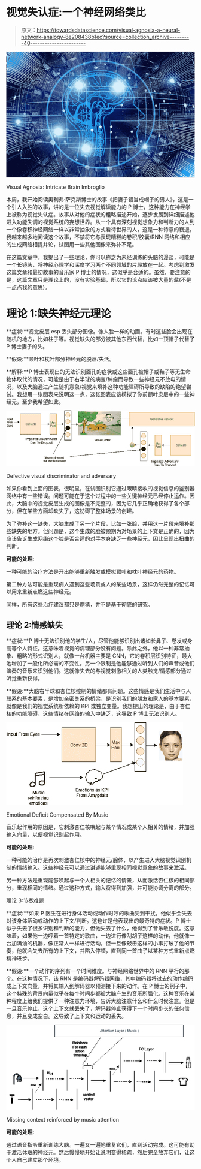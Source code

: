# 视觉失认症:一个神经网络类比

> 原文：<https://towardsdatascience.com/visual-agnosia-a-neural-network-analogy-8e208438b1ec?source=collection_archive---------40----------------------->

![](img/da78bbe2c198fe08b6e6ee669edc6bfd.png)

Visual Agnosia: Intricate Brain Imbroglio

本周，我开始阅读奥利弗·萨克斯博士的故事《把妻子错当成帽子的男人》，这是一个引人入胜的故事，讲的是一位失去视觉解读能力的 P 博士，这种能力在神经学上被称为视觉失认症。故事从对他的症状的粗略描述开始，逐步发展到详细描述他进入功能失调的视觉系统的妄想世界。从一个具有深刻视觉想象力和判断力的人到一个像卷积神经网络一样以非常抽象的方式看待世界的人，这是一种诗意的衰退。我越来越多地阅读这个故事，不禁将它与表现糟糕的卷积/胶囊/RNN 网络和相应的生成网络相提并论，试图用一些其他图像来弥补不足。

在这篇文章中，我提出了一些理论，你可以称之为未经训练的头脑的漫谈，可能是一个长镜头，将神经心理学和深度学习两个不同领域的片段放在一起。考虑到激发这篇文章和最初故事的音乐家 P 博士的情况，这似乎是合适的。虽然，要注意的是，这篇文章只是理论上的，没有实验基础，所以它的论点应该被大量的盐(不是一点点我的意思)。

# **理论 1:缺失神经元理论**

**症状:**视觉皮层 esp 丢失部分图像。像人脸一样的动画。有时这些脸会出现在随机的地方，比如柱子等。视觉缺失的部分被其他东西代替，比如一顶帽子代替了 P 博士妻子的头。

**假设:**顶叶和枕叶部分神经元的脱落/失活。

**解释:**P 博士表现出的无法识别面孔的症状或这些面孔被帽子或鞋子等无生命物体取代的情况，可能是由于右半球的病变/肿瘤而导致一些神经元不放电的情况，以及大脑通过产生随机意象/视觉来填补这种功能障碍所导致的缺陷的绝望尝试。我想用一张图表来说明这一点，这张图表应该模拟了你前额叶皮层中的一些神经元，至少我希望如此。

![](img/838ac16680ed7b132afaeb47f1c48472.png)

Defective visual discriminator and adversary

如果你看到上面的图表，很明显，在试图识别它通过眼睛接收的视觉信息的鉴别器网络中有一些错误。问题可能在于这个过程中的一些关键神经元已经停止运作。因此，大脑中的视觉皮层生成的图像是不完整的，因为它几乎正确地获得了各个部分，但在某些方面却缺失了，这妨碍了整体场景的创建。

为了弥补这一缺失，大脑生成了另一个片段，比如一张脸，并用这一片段来填补那些缺失的地方。但问题是，这个生成的脸被预期为对场景的上下文是正确的，因为应该告诉生成网络这个脸是否合适的对手本身缺乏一些神经元，因此呈现出扭曲的判断。

**可能的处理:**

一种可能的治疗方法是开出能够重新触发或模拟顶叶和枕叶神经元的药物。

第二种方法可能是重现病人遇到这些场景或人的某些场景，这样仍然完整的记忆可以用来重新点燃这些神经元。

同样，所有这些治疗建议都只是瞎猜，并不是基于彻底的研究。

## 理论 2:情感缺失

**症状:**P 博士无法识别他的学生/人，尽管他能够识别出诸如长鼻子、卷发或身高等个人特征。这意味着视觉的病理部分没有问题。除此之外，他以一种非常抽象、粗略的形式识别人，就像一台机器主要是 CNN，它的卷积层识别特征，最大池增加了一般化所必需的不变性。另一个限制是他能够通过听到人们的声音或他们演奏的音乐来识别他们。这就像失去的与视觉刺激相关的人类触觉/情感部分通过听觉重新获得。

**假设:**大脑右半球和杏仁核控制的情绪都有问题。这些情感是我们生活中与人联系的基本要素，是增加亲密关系的桥梁，是识别我们的朋友和家人的基本要素，就像是我们的视觉系统所依赖的 KPI 或独立变量。我想提出的理论是，由于杏仁核的功能障碍，这些情绪在网络的输入中缺乏，这导致 P 博士无法识别人。

![](img/1dbabefbd3096f1537683fbdb266ddd6.png)

Emotional Deficit Compensated By Music

音乐起作用的原因是，它刺激杏仁核唤起与某个情况或某个人相关的情绪，并加强输入向量，以便视觉识别起作用。

**可能的处理:**

一种可能的治疗是再次刺激杏仁核中的神经元/腺体，以产生进入大脑视觉识别机制的情绪输入。这些神经元可以通过讲述能够重现相同视觉意象的故事来激活。

另一种方法是重现能够唤起与一个人相关的记忆的情景，从而激活杏仁核的相同部分，重现相同的情绪。通过这种方式，输入将得到加强，并可能协调分离的部分。

理论 3:节奏难题

**症状:**如果 P 医生在进行身体活动或动作时哼的歌曲受到干扰，他似乎会失去对该身体活动或动作的上下文/判断。这也许是他表现出的最奇特的症状。P 博士似乎失去了很多识别和判断的能力，但他失去了什么，他得到了音乐敏锐度。这意味着，如果他一边哼着一首特定的歌曲，一边进行像刮胡子这样的动作，他就像一台加满油的机器，像正常人一样进行活动，但一旦像敲击这样的小事打破了他的节奏，他就会失去所有的上下文，并陷入停顿，直到同一首曲子以某种方式重新点燃精神进步。

**假设:**一个动作的序列有一个时间维度。与神经网络世界中的 RNN 平行的那个。在这种情况下，该 RNN 是编码器解码器网络，其中编码器将过去的动作编码成上下文向量，并将其输入到解码器以预测接下来的动作。在 P 博士的例子中，这个特殊的背景向量似乎在每个时间步都被大脑产生的音乐所强化。这种音乐在某种程度上给我们提供了一种注意力环境，告诉大脑注意什么和什么时候注意。但是一旦音乐停止，这个上下文就丢失了，解码器停止获得下一个时间步长的任何信息，并且变成空白。这导致了上下文和运动的丢失。

![](img/095687e6c5fe6b217d74862b0f279643.png)

Missing context reinforced by music attention

**可能的处理:**

通过语音指令重新训练大脑。一遍又一遍地重复它们，直到活动完成。这可能有助于激活休眠的神经元。然后慢慢地开始让说明变得稀疏，然后完全放弃它们，让这个人自己建立那个环境。